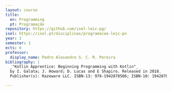 ```yaml
---
layout: course
title:
  en: Programming
  pt: Programação
repository: https://github.com/isel-leic-pg/
isel: https://isel.pt/disciplinas/programacao-leic-pn
year: 1
semester: 1
ects: 6
professor:
  display_name: Pedro Alexandre S. C. R. Pereira
bibliography: |
  _"Kotlin Apprentice: Beginning Programming with Kotlin"_
  by I. Galata; J. Howard; D. Lucas and E Shapiro. Released in 2018.
  Publisher(s): Razeware LLC. ISBN-13: 978-1942878506; ISBN-10: 1942878508.  

---
```

